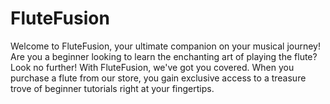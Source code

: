 # FluteFusion
Welcome to FluteFusion, your ultimate companion on your musical journey! Are you a beginner looking to learn the enchanting art of playing the flute? Look no further! With FluteFusion, we've got you covered. When you purchase a flute from our store, you gain exclusive access to a treasure trove of beginner tutorials right at your fingertips. 
